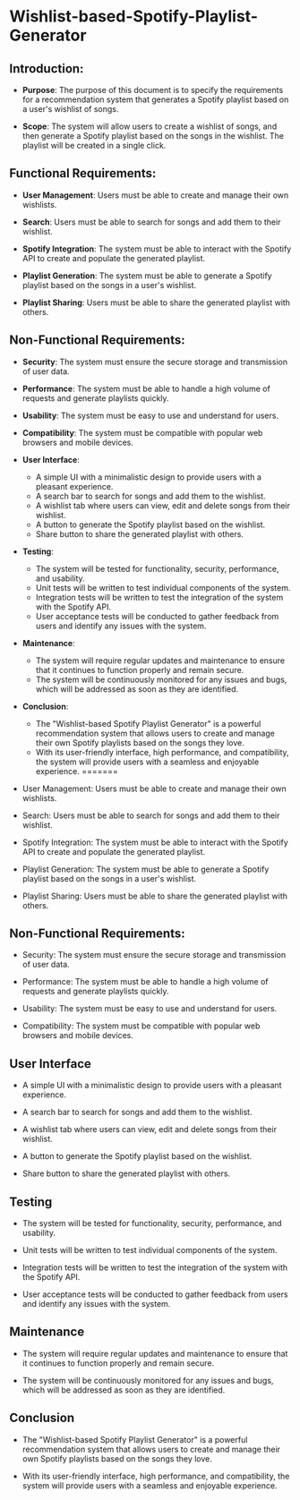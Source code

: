 # Wishlist-based-Spotify-Playlist-Generator
## Introduction:
- **Purpose**: The purpose of this document is to specify the requirements for a recommendation system that generates a Spotify playlist based on a user's wishlist of songs. 

- **Scope**: The system will allow users to create a wishlist of songs, and then generate a Spotify playlist based on the songs in the wishlist. The playlist will be created in a single click.
## Functional Requirements:
- **User Management**: Users must be able to create and manage their own wishlists.

- **Search**: Users must be able to search for songs and add them to their wishlist.

- **Spotify Integration**: The system must be able to interact with the Spotify API to create and populate the generated playlist.

- **Playlist Generation**: The system must be able to generate a Spotify playlist based on the songs in a user's wishlist.

- **Playlist Sharing**: Users must be able to share the generated playlist with others.

## Non-Functional Requirements:
- **Security**: The system must ensure the secure storage and transmission of user data.

- **Performance**: The system must be able to handle a high volume of requests and generate playlists quickly.

- **Usability**: The system must be easy to use and understand for users.

- **Compatibility**: The system must be compatible with popular web browsers and mobile devices.

- **User Interface**:
  - A simple UI with a minimalistic design to provide users with a pleasant experience.
  - A search bar to search for songs and add them to the wishlist.
  - A wishlist tab where users can view, edit and delete songs from their wishlist.
  - A button to generate the Spotify playlist based on the wishlist.
  - Share button to share the generated playlist with others.

- **Testing**:
  - The system will be tested for functionality, security, performance, and usability.
  - Unit tests will be written to test individual components of the system.
  - Integration tests will be written to test the integration of the system with the Spotify API.
  - User acceptance tests will be conducted to gather feedback from users and identify any issues with the system.

- **Maintenance**:
  - The system will require regular updates and maintenance to ensure that it continues to function properly and remain secure.
  - The system will be continuously monitored for any issues and bugs, which will be addressed as soon as they are identified.

- **Conclusion**:
    - The "Wishlist-based Spotify Playlist Generator" is a powerful recommendation system that allows users to create and manage their own Spotify playlists based on the songs they love.
    - With its user-friendly interface, high performance, and compatibility, the system will provide users with a seamless and enjoyable experience.
=======
- User Management: Users must be able to create and manage their own wishlists.

- Search: Users must be able to search for songs and add them to their wishlist.

- Spotify Integration: The system must be able to interact with the Spotify API to create and populate the generated playlist.

- Playlist Generation: The system must be able to generate a Spotify playlist based on the songs in a user's wishlist.

- Playlist Sharing: Users must be able to share the generated playlist with others.

## Non-Functional Requirements:
- Security: The system must ensure the secure storage and transmission of user data.

- Performance: The system must be able to handle a high volume of requests and generate playlists quickly.

- Usability: The system must be easy to use and understand for users.

- Compatibility: The system must be compatible with popular web browsers and mobile devices.

## User Interface

- A simple UI with a minimalistic design to provide users with a pleasant experience.

- A search bar to search for songs and add them to the wishlist.

- A wishlist tab where users can view, edit and delete songs from their wishlist.

- A button to generate the Spotify playlist based on the wishlist.

- Share button to share the generated playlist with others.

## Testing

- The system will be tested for functionality, security, performance, and usability.

- Unit tests will be written to test individual components of the system.

- Integration tests will be written to test the integration of the system with the Spotify API.

- User acceptance tests will be conducted to gather feedback from users and identify any issues with the system.

## Maintenance

- The system will require regular updates and maintenance to ensure that it continues to function properly and remain secure.

- The system will be continuously monitored for any issues and bugs, which will be addressed as soon as they are identified.

## Conclusion

- The "Wishlist-based Spotify Playlist Generator" is a powerful recommendation system that allows users to create and manage their own Spotify playlists based on the songs they love.

- With its user-friendly interface, high performance, and compatibility, the system will provide users with a seamless and enjoyable experience.

